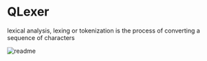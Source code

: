 # QLexer
lexical analysis, lexing or tokenization is the process of converting a sequence of characters

![readme](https://user-images.githubusercontent.com/44880102/164114480-c4a909ec-5672-41ec-898b-ee799d59afa9.jpg)
